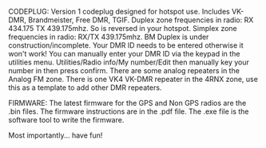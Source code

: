 CODEPLUG: 
Version 1 codeplug designed for hotspot use. Includes VK-DMR, Brandmeister, Free DMR, TGIF. Duplex zone frequencies in radio: RX 434.175 TX 439.175mhz. So is reversed in your hotspot. Simplex zone frequencies in radio: RX/TX 439.175mhz. BM Duplex is under construction/incomplete. Your DMR ID needs to be entered otherwise it won't work! You can manually enter your DMR ID via the keypad in the utilities menu. Utilities/Radio info/My number/Edit then manually key your number in then press confirm. There are some analog repeaters in the Analog FM zone. There is one VK4 VK-DMR repeater in the 4RNX zone, use this as a template to add other DMR repeaters.

FIRMWARE: 
The latest firmware for the GPS and Non GPS radios are the .bin files. The firmware instructions are in the .pdf file. The .exe file is the software tool to write the firmware.

Most importantly... have fun!
